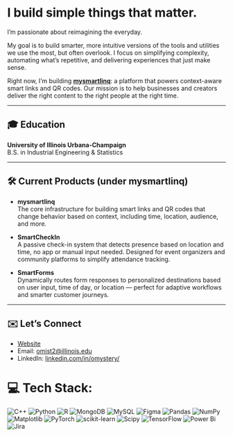 # I build simple things that matter.

I’m passionate about reimagining the everyday.  

My goal is to build smarter, more intuitive versions of the tools and utilities we use the most, but often overlook. I focus on simplifying complexity, automating what’s repetitive, and delivering experiences that just make sense.

Right now, I’m building **[mysmartlinq](https://mysmartlinq.com)**: a platform that powers context-aware smart links and QR codes. Our mission is to help businesses and creators deliver the right content to the right people at the right time.

---

## 🎓 Education

**University of Illinois Urbana-Champaign**  
B.S. in Industrial Engineering & Statistics

---

## 🛠️ Current Products (under mysmartlinq)

- **mysmartlinq**  
  The core infrastructure for building smart links and QR codes that change behavior based on context, including time, location, audience, and more.

- **SmartCheckIn**  
  A passive check-in system that detects presence based on location and time, no app or manual input needed. Designed for event organizers and community platforms to simplify attendance tracking.

- **SmartForms**  
  Dynamically routes form responses to personalized destinations based on user input, time of day, or location — perfect for adaptive workflows and smarter customer journeys.

---

## ✉️ Let’s Connect

- [Website](https://ommistry.netlify.app/)
- Email: omist2@illinois.edu
- LinkedIn: [linkedin.com/in/omystery/](https://www.linkedin.com/in/omystery/)

# 💻 Tech Stack:
![C++](https://img.shields.io/badge/c++-%2300599C.svg?style=for-the-badge&logo=c%2B%2B&logoColor=white) ![Python](https://img.shields.io/badge/python-3670A0?style=for-the-badge&logo=python&logoColor=ffdd54) ![R](https://img.shields.io/badge/r-%23276DC3.svg?style=for-the-badge&logo=r&logoColor=white) ![MongoDB](https://img.shields.io/badge/MongoDB-%234ea94b.svg?style=for-the-badge&logo=mongodb&logoColor=white) ![MySQL](https://img.shields.io/badge/mysql-%2300000f.svg?style=for-the-badge&logo=mysql&logoColor=white) ![Figma](https://img.shields.io/badge/figma-%23F24E1E.svg?style=for-the-badge&logo=figma&logoColor=white) ![Pandas](https://img.shields.io/badge/pandas-%23150458.svg?style=for-the-badge&logo=pandas&logoColor=white) ![NumPy](https://img.shields.io/badge/numpy-%23013243.svg?style=for-the-badge&logo=numpy&logoColor=white) ![Matplotlib](https://img.shields.io/badge/Matplotlib-%23ffffff.svg?style=for-the-badge&logo=Matplotlib&logoColor=black) ![PyTorch](https://img.shields.io/badge/PyTorch-%23EE4C2C.svg?style=for-the-badge&logo=PyTorch&logoColor=white) ![scikit-learn](https://img.shields.io/badge/scikit--learn-%23F7931E.svg?style=for-the-badge&logo=scikit-learn&logoColor=white) ![Scipy](https://img.shields.io/badge/SciPy-%230C55A5.svg?style=for-the-badge&logo=scipy&logoColor=%white) ![TensorFlow](https://img.shields.io/badge/TensorFlow-%23FF6F00.svg?style=for-the-badge&logo=TensorFlow&logoColor=white) ![Power Bi](https://img.shields.io/badge/power_bi-F2C811?style=for-the-badge&logo=powerbi&logoColor=black) ![Jira](https://img.shields.io/badge/jira-%230A0FFF.svg?style=for-the-badge&logo=jira&logoColor=white)


<!-- Proudly created with GPRM ( https://gprm.itsvg.in ) -->
<!---
OmMistry25/OmMistry25 is a ✨ special ✨ repository because its `README.md` (this file) appears on your GitHub profile.
You can click the Preview link to take a look at your changes.
--->
